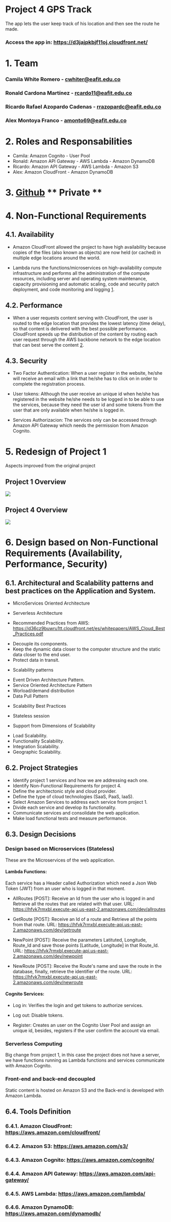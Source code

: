 # **Project 4 GPS Track**

The app lets the user keep track of his location and then see the route he made.

### Access the app in: https://d3jajpkbjf11oj.cloudfront.net/

# 1. Team
### Camila White Romero - cwhiter@eafit.edu.co
### Ronald Cardona Martínez - rcardo11@eafit.edu.co
### Ricardo Rafael Azopardo Cadenas - rrazopardc@eafit.edu.co
### Alex Montoya Franco - amonto69@eafit.edu.co

# 2. Roles and Responsabilities

* Camila: Amazon Cognito - User Pool
* Ronald: Amazon API Gateway - AWS Lambda - Amazon DynamoDB
* Ricardo: Amazon API Gateway - AWS Lambda - Amazon S3
* Alex: Amazon CloudFront - Amazon DynamoDB

# 3. [Github](https://github.com/ronaldKM98/project4gps) ** Private **

# 4. Non-Functional Requirements

## 4.1. Availability

* Amazon CloudFront allowed the project to have high availability because copies of the files (also known as objects) are now held (or cached) in multiple edge locations around the world.

* Lambda runs the functions/microservices on high-availability compute infrastructure and performs all the administration of the compute resources, including server and operating system maintenance, capacity provisioning and automatic scaling, code and security patch deployment, and code monitoring and logging [1](https://aws.amazon.com/lambda/features/?nc1=h_ls).

## 4.2. Performance

* When a user requests content serving with CloudFront, the user is routed to the edge location that provides the lowest latency (time delay), so that content is delivered with the best possible performance. CloudFront speeds up the distribution of the content by routing each user request through the AWS backbone network to the edge location that can best serve the content [2](https://docs.aws.amazon.com/AmazonCloudFront/latest/DeveloperGuide/Introduction.html).

## 4.3. Security

* Two Factor Authentication: When a user register in the website, he/she will receive an email with a link that he/she has to click on in order to complete the registration process.

* User tokens: Although the user receive an unique id when he/she has registered in the website he/she needs to be logged in to be able to use the services, because they need the user id and some tokens from the user that are only available when he/she is logged in. 

* Services Authorizacion: The services only can be accessed through Amazon API Gateway which needs the permission from Amazon Cognito.

# 5. Redesign of Project 1
Aspects improved from the original project

## Project 1 Overview

![](Architectural_Overview_Project1.png) 

## Project 4 Overview

![](Architectural_Overview_Project4.png) 

# 6. Design based on Non-Functional Requirements (Availability, Performance, Security)

## 6.1. Architectural and Scalability patterns and best practices on the Application and System.

* MicroServices Oriented Architecture
* Serverless Architecture

* Recommended Practices from AWS: https://d36cz9buwru1tt.cloudfront.net/es/whitepapers/AWS_Cloud_Best_Practices.pdf

- Decouple its components.
- Keep the dynamic data closer to the computer structure and the static data closer to the end user.
- Protect data in transit.

* Scalability patterns

- Event Driven Architecture Pattern.
- Service Oriented Architecture Pattern 
- Worload/demand distribution
- Data Pull Pattern

* Scalability Best Practices

- Stateless session

* Support from Dimensions of Scalability

- Load Scalability.
- Functionality Scalability.
- Integration Scalability.
- Geographic Scalability.

## 6.2. Project Strategies

* Identify project 1 services and how we are addressing each one.
* Identify Non-Functional Requirements for project 4.
* Define the architectonic style and cloud provider.
* Define the type of cloud technologies (SaaS, PaaS, IaaS).
* Select Amazon Services to address each service from project 1.
* Divide each service and develop its functionality.
* Communicate services and consolidate the web application.
* Make load  functional tests and measure performance.

## 6.3. Design Decisions

### Design based on Microservices (Stateless)

These are the Microservices of the web application.

#### Lambda Functions:

Each service has a Header called Authorization which need a Json Web Token (JWT) from an user who is logged in that moment.

* AllRoutes [POST]: 
Receive an Id from the user who is logged in and Retrieve all the routes that are related with that user.
URL: https://hfvk7rmxbl.execute-api.us-east-2.amazonaws.com/dev/allroutes

* GetRoute [POST]: 
Receive an Id of a route and Retrieve all the points from that route.
URL: https://hfvk7rmxbl.execute-api.us-east-2.amazonaws.com/dev/getroute

* NewPoint [POST]: 
Receive the parameters Latituted, Longitude, Route_Id and save those points [Latitude, Longitude] in that Route_Id.
URL: https://hfvk7rmxbl.execute-api.us-east-2.amazonaws.com/dev/newpoint

* NewRoute [POST]: 
Receive the Route's name and save the route in the database, finally, retrieve the identifier of the route.
URL: https://hfvk7rmxbl.execute-api.us-east-2.amazonaws.com/dev/newroute


#### Cognito Services: 

* Log in:
Verifies the login and get tokens to authorize services.

* Log out:
Disable tokens.

* Register:
Creates an user on the Cognito User Pool and assign an unique id, besides, registers if the user confirm the account via email.

### Serverless Computing
Big change from project 1, in this case the project does not have a server, we have functions running as Lambda functions and services communicate with Amazon Cognito.

### Front-end and back-end decoupled
Static content is hosted on Amazon S3 and the Back-end is developed with Amazon Lambda.

## 6.4. Tools Definition

### 6.4.1. Amazon CloudFront: https://aws.amazon.com/cloudfront/
### 6.4.2. Amazon S3: https://aws.amazon.com/s3/
### 6.4.3. Amazon Cognito: https://aws.amazon.com/cognito/
### 6.4.4. Amazon API Gateway: https://aws.amazon.com/api-gateway/
### 6.4.5. AWS Lambda: https://aws.amazon.com/lambda/
### 6.4.6. Amazon DynamoDB: https://aws.amazon.com/dynamodb/
